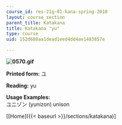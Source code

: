 ```yaml
---
course_id: res-21g-01-kana-spring-2010
layout: course_section
parent_title: Katakana
title: Katakana "yu"
type: course
uid: 152d688aa1dead1eed4dd4ae1483857e

---
```


**![0570.gif](/coursemedia/res-21g-01-kana-spring-2010/b6e0855e1181d25fa187fc1839beac17_0570.gif)**

**Printed form:** ユ

**Reading:** yu

**Usage Examples:**  
ユニゾン (yunizon) unison

\[[Home]({{< baseurl >}}/sections/katakana)\]